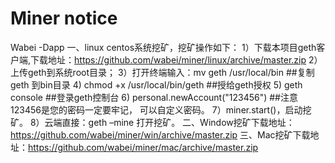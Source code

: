 # Miner notice
Wabei -Dapp
一、linux centos系统挖矿，挖矿操作如下：
1）下载本项目geth客户端,下载地址：https://github.com/wabei/miner/linux/archive/master.zip
2）上传geth到系统root目录；
3）打开终端输入：mv geth /usr/local/bin  ##复制geth 到bin目录
4) chmod +x /usr/local/bin/geth       ##授给geth授权
5) geth console                        ##登录geth控制台
6) personal.newAccount("123456") ##注意123456是您的密码一定要牢记，
可以自定义密码。
7）miner.start()，启动挖矿。
8）云端直接：geth –mine 打开挖矿。
二、Window挖矿下载地址：https://github.com/wabei/miner/win/archive/master.zip
三、Mac挖矿下载地址：https://github.com/wabei/miner/mac/archive/master.zip
